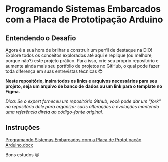 # Programando Sistemas Embarcados com a Placa de Prototipação Arduino

## Entendendo o Desafio
 
Agora é a sua hora de brilhar e construir um perfil de destaque na DIO! Explore todos os conceitos explorados até aqui e replique (ou melhore, porque não?) este projeto prático. Para isso, crie seu próprio repositório e aumente ainda mais seu portfólio de projetos no GitHub, o qual pode fazer toda diferença em suas entrevistas técnicas 😎
 
**Neste repositório, insira todos os links e arquivos necessários para seu projeto, seja um arquivo de banco de dados ou um link para o template no Figma.**
 
*Dica: Se o expert forneceu um repositório Github, você pode dar um "fork" no repositório dele para organizar suas alterações e evoluções mantendo uma referência direta ao código-fonte original.*
 
## Instruções

[Programando Sistemas Embarcados com a Placa de Prototipação Arduino.docx](https://academiapme-my.sharepoint.com/:w:/g/personal/renato_dio_me/EWw4xHxVgINGgkCXK1n1QIUB1_Z8FQS7-re0_M2yJa8k2Q?e=fYCuDF)
 
Bons estudos 😉
